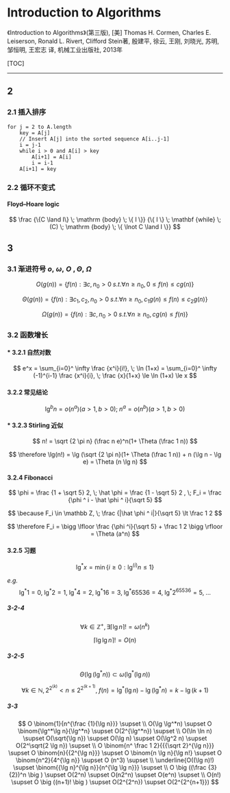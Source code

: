 # Introduction to Algorithms

《Introduction to Algorithms》(第三版), [美] Thomas H. Cormen, Charles E. Leiserson, Ronald L. Rivert, Clifford Stein著, 殷建平, 徐云, 王刚, 刘晓光, 苏明, 邹恒明, 王宏志 译, 机械工业出版社, 2013年

[TOC]

------

## 2

### 2.1 插入排序

``` pseudocode
for j = 2 to A.length
    key = A[j]
    // Insert A[j] into the sorted sequence A[i..j-1]
    i = j-1
    while i > 0 and A[i] > key
        A[i+1] = A[i]
        i = i-1
    A[i+1] = key
```



### 2.2 循环不变式

#### Floyd–Hoare logic

$$
\frac
{\{C \land I\} \; \mathrm {body} \; \{ I \}}
{\{ I \} \; \mathbf {while} \; (C) \; \mathrm {body} \; \{ \lnot C \land I \}}
$$

## 3

### 3.1 渐进符号 **$o, \; \omega , \; O \; ,  \Theta , \; \Omega$**

$$
O(g(n)) = \{ f(n): \exists c,n_0 > 0 \;
s.t. \forall n \ge n_0, 0 \le f(n) \le cg(n) \}
$$

$$
\Theta (g(n)) = \{ f(n): \exists c_1,c_2,n_0 > 0 \;
s.t. \forall n \ge n_0, c_1 g(n) \le f(n) \le c_2 g(n) \}
$$

$$
\Omega (g(n)) = \{ f(n): \exists c,n_0 > 0 \;
s.t. \forall n \ge n_0,  cg(n) \le f(n) \}
$$

### 3.2 函数增长

#### \* 3.2.1 自然对数

$$
e^x = \sum_{i=0}^ \infty \frac {x^i}{i!}, \;
\ln (1+x) = \sum_{i=0}^ \infty (-1)^{i-1} \frac {x^i}{i}, \;
\frac {x}{1+x} \le \ln (1+x) \le x
$$

#### 3.2.2 常见结论

$$
\lg ^b n = o(n^a)(a \gt 1, b>0); \;
n^a = o(n^b)(a \gt 1, b>0)
$$

#### \* 3.2.3 Stirling 近似

$$
n! = \sqrt {2 \pi n} (\frac n e)^n(1+ \Theta (\frac 1 n))
$$

$$
\therefore \lg(n!)
= \lg (\sqrt {2 \pi n}(1+ \Theta (\frac 1 n)) +  n (\lg n - \lg e)
= \Theta (n \lg n)
$$

#### 3.2.4 Fibonacci

$$
\phi = \frac {1 + \sqrt 5} 2, \;
\hat \phi = \frac {1 - \sqrt 5} 2 , \;
F_i = \frac {\phi ^ i - \hat \phi ^ i}{\sqrt 5}
$$

$$
\because F_i \in \mathbb Z, \;
\frac {|\hat \phi ^ i|}{\sqrt 5} \lt \frac 1 2
$$

$$
\therefore F_i = \bigg \lfloor \frac {\phi ^i}{\sqrt 5} + \frac 1 2 \bigg \rfloor = \Theta (a^n)
$$

#### 3.2.5 习题

$$
\lg ^* x = \min \{ i \ge 0: \lg ^{(i)} n \le 1\}
$$

*e.g.*
$$
\lg ^* 1 = 0, \;
\lg ^* 2 = 1, \;
\lg ^* 4 = 2, \;
\lg ^* 16 = 3, \;
\lg ^* 65536 = 4, \;
\lg ^* 2^{65536} = 5, \;
\ldots
$$

##### 3-2-4

$$
\forall k \in \mathbb Z^+, \exists \big \lceil \lg n \big \rceil ! = \omega (n^k)
$$

$$
\big \lceil \lg \lg n \big \rceil ! = O (n)
$$

##### 3-2-5

$$
\Theta \big (\lg (\lg ^ * n) \big ) \subset \omega \big (\lg ^ * (\lg n) \big )
$$

$$
\forall k \in \mathbb N, 2^{2^{(k)}} \lt n \le 2^{2^{(k + 1)}}, \;
f(n) = \lg ^ * (\lg n) - \lg (\lg ^ * n) = k - \lg (k + 1)
$$

##### 3-3

$$
O \binom{1}{n^{\frac {1}{\lg n}}} \supset \\
O(\lg \lg^*n) \supset O \binom{\lg^*\lg n}{\lg^*n} \supset O(2^{\lg^*n}) \supset \\
O(\ln \ln n) \supset O(\sqrt{\lg n}) \supset O(\lg n)
\supset O(\lg^2 n) \supset O(2^\sqrt{2 \lg n}) \supset \\
O \binom{n^ \frac 1 2}{{{\sqrt 2}^{\lg n}}} \supset O \binom{n}{{2^{\lg n}}} \supset 
O \binom{n \lg n}{\lg n!} \supset O \binom{n^2}{4^{\lg n}} \supset O (n^3) \supset \\
\underline{O((\lg n)!) \supset \binom{{\lg n}^{\lg n}}{n^{\lg \lg n}}} \supset \\
O \big ((\frac {3}{2})^n \big ) \supset O(2^n) \supset O(n2^n) \supset O(e^n) \supset \\
O(n!) \supset O \big ((n+1)! \big ) \supset O(2^{2^n}) \supset O(2^{2^{n+1}})
$$





